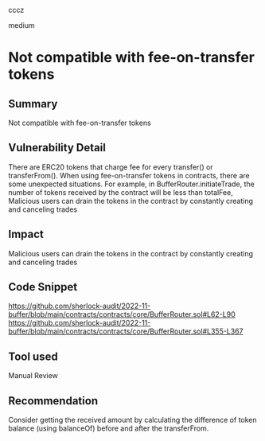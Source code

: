 cccz

medium

# Not compatible with fee-on-transfer tokens

## Summary
Not compatible with fee-on-transfer tokens
## Vulnerability Detail
There are ERC20 tokens that charge fee for every transfer() or transferFrom(). When using fee-on-transfer tokens in contracts, there are some unexpected situations.
For example, in BufferRouter.initiateTrade, the number of tokens received by the contract will be less than totalFee,
Malicious users can drain the tokens in the contract by constantly creating and canceling trades
## Impact
Malicious users can drain the tokens in the contract by constantly creating and canceling trades
## Code Snippet
https://github.com/sherlock-audit/2022-11-buffer/blob/main/contracts/contracts/core/BufferRouter.sol#L62-L90
https://github.com/sherlock-audit/2022-11-buffer/blob/main/contracts/contracts/core/BufferRouter.sol#L355-L367
## Tool used

Manual Review

## Recommendation
Consider getting the received amount by calculating the difference of token balance (using balanceOf) before and after the transferFrom.
